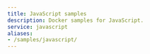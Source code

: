 ```yaml
---
title: JavaScript samples
description: Docker samples for JavaScript.
service: javascript
aliases:
- /samples/javascript/
---
```

